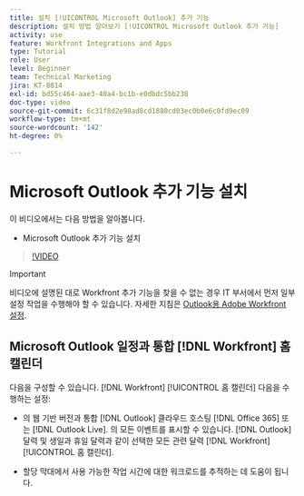 ```yaml
---
title: 설치 [!UICONTROL Microsoft Outlook] 추가 기능
description: 설치 방법 알아보기 [!UICONTROL Microsoft Outlook 추가 기능]
activity: use
feature: Workfront Integrations and Apps
type: Tutorial
role: User
level: Beginner
team: Technical Marketing
jira: KT-8814
exl-id: bd55c464-aae3-40a4-bc1b-e0dbdc5bb238
doc-type: video
source-git-commit: 6c31f8d2e98ad8cd1880cd03ec0b0e6c0fd9ec09
workflow-type: tm+mt
source-wordcount: '142'
ht-degree: 0%

---
```


# Microsoft Outlook 추가 기능 설치

이 비디오에서는 다음 방법을 알아봅니다.

* Microsoft Outlook 추가 기능 설치

>[!VIDEO](https://video.tv.adobe.com/v/335115/?quality=12&learn=on)

>[!IMPORTANT]
>
>비디오에 설명된 대로 Workfront 추가 기능을 찾을 수 없는 경우 IT 부서에서 먼저 일부 설정 작업을 수행해야 할 수 있습니다. 자세한 지침은 [Outlook용 Adobe Workfront 설정](https://experienceleague.adobe.com/docs/workfront/using/adobe-workfront-integrations/workfront-for-outlook/set-up-workfront-for-outlook.html).

## Microsoft Outlook 일정과 통합 [!DNL Workfront] 홈 캘린더

다음을 구성할 수 있습니다. [!DNL Workfront] [!UICONTROL 홈 캘린더] 다음을 수행하는 설정:

* 의 웹 기반 버전과 통합 [!DNL Outlook] 클라우드 호스팅 [!DNL Office 365] 또는 [!DNL Outlook Live]. 의 모든 이벤트를 표시할 수 있습니다. [!DNL Outlook] 달력 및 생일과 휴일 달력과 같이 선택한 모든 관련 달력 [!DNL Workfront] [!UICONTROL 홈 캘린더].

* 할당 막대에서 사용 가능한 작업 시간에 대한 워크로드를 추적하는 데 도움이 됩니다.
